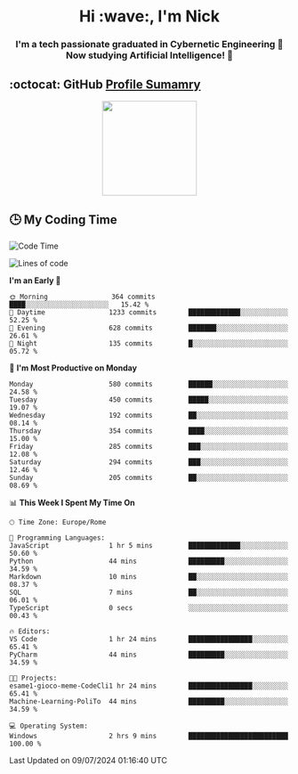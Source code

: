 <h1 align="center">Hi :wave:, I'm Nick</h1>

<h3 align="center">I'm a tech passionate graduated in Cybernetic Engineering 🤖<br>
Now studying Artificial Intelligence! 🧠</h3>


## :octocat: GitHub <a href="https://github.com/vn7n24fzkq/github-profile-summary-cards">Profile Sumamry</a>

<p align="center">
   <img style="height:170px;display:inline-block"  src="http://github-profile-summary-cards.vercel.app/api/cards/profile-details?username=CodeClimberNT&theme=github_dark" />
<!--    <img style="height:170px;display:inline-block"  src="http://github-profile-summary-cards.vercel.app/api/cards/repos-per-language?username=CodeClimberNT&theme=github_dark&exclude=" /> -->
</p>

 ## :clock3: My Coding Time 
 
<!--START_SECTION:waka-->
![Code Time](http://img.shields.io/badge/Code%20Time-345%20hrs%202%20mins-blue)

![Lines of code](https://img.shields.io/badge/From%20Hello%20World%20I%27ve%20Written-2.8%20million%20lines%20of%20code-blue)

**I'm an Early 🐤** 

```text
🌞 Morning                364 commits         ████░░░░░░░░░░░░░░░░░░░░░   15.42 % 
🌆 Daytime                1233 commits        █████████████░░░░░░░░░░░░   52.25 % 
🌃 Evening                628 commits         ███████░░░░░░░░░░░░░░░░░░   26.61 % 
🌙 Night                  135 commits         █░░░░░░░░░░░░░░░░░░░░░░░░   05.72 % 
```
📅 **I'm Most Productive on Monday** 

```text
Monday                   580 commits         ██████░░░░░░░░░░░░░░░░░░░   24.58 % 
Tuesday                  450 commits         █████░░░░░░░░░░░░░░░░░░░░   19.07 % 
Wednesday                192 commits         ██░░░░░░░░░░░░░░░░░░░░░░░   08.14 % 
Thursday                 354 commits         ████░░░░░░░░░░░░░░░░░░░░░   15.00 % 
Friday                   285 commits         ███░░░░░░░░░░░░░░░░░░░░░░   12.08 % 
Saturday                 294 commits         ███░░░░░░░░░░░░░░░░░░░░░░   12.46 % 
Sunday                   205 commits         ██░░░░░░░░░░░░░░░░░░░░░░░   08.69 % 
```


📊 **This Week I Spent My Time On** 

```text
🕑︎ Time Zone: Europe/Rome

💬 Programming Languages: 
JavaScript               1 hr 5 mins         █████████████░░░░░░░░░░░░   50.60 % 
Python                   44 mins             █████████░░░░░░░░░░░░░░░░   34.59 % 
Markdown                 10 mins             ██░░░░░░░░░░░░░░░░░░░░░░░   08.37 % 
SQL                      7 mins              ██░░░░░░░░░░░░░░░░░░░░░░░   06.01 % 
TypeScript               0 secs              ░░░░░░░░░░░░░░░░░░░░░░░░░   00.43 % 

🔥 Editors: 
VS Code                  1 hr 24 mins        ████████████████░░░░░░░░░   65.41 % 
PyCharm                  44 mins             █████████░░░░░░░░░░░░░░░░   34.59 % 

🐱‍💻 Projects: 
esame1-gioco-meme-CodeCli1 hr 24 mins        ████████████████░░░░░░░░░   65.41 % 
Machine-Learning-PoliTo  44 mins             █████████░░░░░░░░░░░░░░░░   34.59 % 

💻 Operating System: 
Windows                  2 hrs 9 mins        █████████████████████████   100.00 % 
```


 Last Updated on 09/07/2024 01:16:40 UTC
<!--END_SECTION:waka-->

